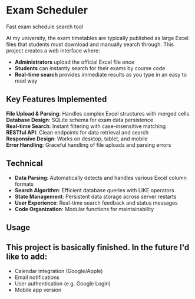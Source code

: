 # Exam Scheduler

Fast exam schedule search tool

At my university, the exam timetables are typically published as large Excel files that students must download and manually search through. This project creates a web interface where:
- **Administrators** upload the official Excel file once
- **Students** can instantly search for their exams by course code
- **Real-time search** provides immediate results as you type in an easy to read way

## Key Features Implemented

**File Upload & Parsing**: Handles complex Excel structures with merged cells  
**Database Design**: SQLite schema for exam data persistence  
**Real-time Search**: Instant filtering with case-insensitive matching  
**RESTful API**: Clean endpoints for data retrieval and search  
**Responsive Design**: Works on desktop, tablet, and mobile  
**Error Handling**: Graceful handling of file uploads and parsing errors

## Technical

- **Data Parsing**: Automatically detects and handles various Excel column formats
- **Search Algorithm**: Efficient database queries with LIKE operators
- **State Management**: Persistent data storage across server restarts
- **User Experience**: Real-time search feedback and status messages
- **Code Organization**: Modular functions for maintainability

## Usage

## This project is basically finished. In the future I'd like to add:

- Calendar integration (Google/Apple)
- Email notifications
- User authentication (e.g. Google Login)
- Mobile app version